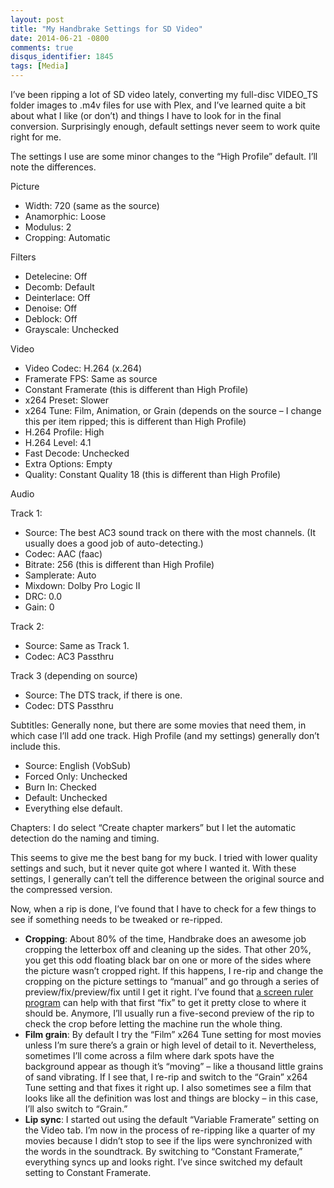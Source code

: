```yaml
---
layout: post
title: "My Handbrake Settings for SD Video"
date: 2014-06-21 -0800
comments: true
disqus_identifier: 1845
tags: [Media]
---
```

I’ve been ripping a lot of SD video lately, converting my full-disc
VIDEO\_TS folder images to .m4v files for use with Plex, and I’ve
learned quite a bit about what I like (or don’t) and things I have to
look for in the final conversion. Surprisingly enough, default settings
never seem to work quite right for me.

The settings I use are some minor changes to the “High Profile” default.
I’ll note the differences.

Picture

-   Width: 720 (same as the source)
-   Anamorphic: Loose
-   Modulus: 2
-   Cropping: Automatic

Filters

-   Detelecine: Off
-   Decomb: Default
-   Deinterlace: Off
-   Denoise: Off
-   Deblock: Off
-   Grayscale: Unchecked

Video

-   Video Codec: H.264 (x.264)
-   Framerate FPS: Same as source
-   Constant Framerate (this is different than High Profile)
-   x264 Preset: Slower
-   x264 Tune: Film, Animation, or Grain (depends on the source – I
    change this per item ripped; this is different than High Profile)
-   H.264 Profile: High
-   H.264 Level: 4.1
-   Fast Decode: Unchecked
-   Extra Options: Empty
-   Quality: Constant Quality 18 (this is different than High Profile)

Audio

Track 1:

-   Source: The best AC3 sound track on there with the most channels.
    (It usually does a good job of auto-detecting.)
-   Codec: AAC (faac)
-   Bitrate: 256 (this is different than High Profile)
-   Samplerate: Auto
-   Mixdown: Dolby Pro Logic II
-   DRC: 0.0
-   Gain: 0

Track 2:

-   Source: Same as Track 1.
-   Codec: AC3 Passthru

Track 3 (depending on source)

-   Source: The DTS track, if there is one.
-   Codec: DTS Passthru

Subtitles: Generally none, but there are some movies that need them, in
which case I’ll add one track. High Profile (and my settings) generally
don’t include this.

-   Source: English (VobSub)
-   Forced Only: Unchecked
-   Burn In: Checked
-   Default: Unchecked
-   Everything else default.

Chapters: I do select “Create chapter markers” but I let the automatic
detection do the naming and timing.

This seems to give me the best bang for my buck. I tried with lower
quality settings and such, but it never quite got where I wanted it.
With these settings, I generally can’t tell the difference between the
original source and the compressed version.

Now, when a rip is done, I’ve found that I have to check for a few
things to see if something needs to be tweaked or re-ripped.

-   **Cropping**: About 80% of the time, Handbrake does an awesome job
    cropping the letterbox off and cleaning up the sides. That other
    20%, you get this odd floating black bar on one or more of the sides
    where the picture wasn’t cropped right. If this happens, I re-rip
    and change the cropping on the picture settings to “manual” and go
    through a series of preview/fix/preview/fix until I get it right.
    I’ve found that [a screen ruler
    program](http://www.sliver.com/dotnet/Ruler/) can help with that
    first “fix” to get it pretty close to where it should be. Anymore,
    I’ll usually run a five-second preview of the rip to check the crop
    before letting the machine run the whole thing.
-   **Film grain**: By default I try the “Film” x264 Tune setting for
    most movies unless I’m sure there’s a grain or high level of detail
    to it. Nevertheless, sometimes I’ll come across a film where dark
    spots have the background appear as though it’s “moving” – like a
    thousand little grains of sand vibrating. If I see that, I re-rip
    and switch to the “Grain” x264 Tune setting and that fixes it right
    up. I also sometimes see a film that looks like all the definition
    was lost and things are blocky – in this case, I’ll also switch to
    “Grain.”
-   **Lip sync**: I started out using the default “Variable Framerate”
    setting on the Video tab. I’m now in the process of re-ripping like
    a quarter of my movies because I didn’t stop to see if the lips were
    synchronized with the words in the soundtrack. By switching to
    “Constant Framerate,” everything syncs up and looks right. I’ve
    since switched my default setting to Constant Framerate.


